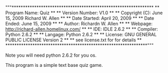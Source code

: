 """***************************************************************
**  Program Name:   Quiz					**
**  Version Number: V1.0                                        **
**  Copyright (C):  June 15, 2009 Richard W. Allen              **
**  Date Started:   April 20, 2009                              **
**  Date Ended:     June 15, 2009                               **
**  Author:         Richardn W. Allen                           **
**  Webpage:        http://richard-allen.homelinux.com/         **
**  IDE:            IDLE 2.6.2                                  **
**  Compiler:       Python 2.6.2                                **
**  Langage:        Python 2.6.2				**
**  License:	    GNU GENERAL PUBLIC LICENSE Version 2	**
**		    see license.txt for for details	        **
***************************************************************"""

Note you will need python 2.6.2 for you os.

This program is a simple text base quiz game.
  